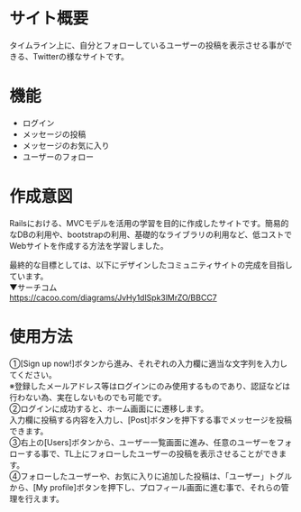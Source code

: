 # サイト概要
タイムライン上に、自分とフォローしているユーザーの投稿を表示させる事ができる、Twitterの様なサイトです。  
  
# 機能
- ログイン
- メッセージの投稿
- メッセージのお気に入り
- ユーザーのフォロー
  
# 作成意図
Railsにおける、MVCモデルを活用の学習を目的に作成したサイトです。簡易的なDBの利用や、bootstrapの利用、基礎的なライブラリの利用など、低コストでWebサイトを作成する方法を学習しました。  
  
最終的な目標としては、以下にデザインしたコミュニティサイトの完成を目指しています。  
▼サーチコム  
https://cacoo.com/diagrams/JvHy1dlSpk3lMrZO/BBCC7  
  
# 使用方法
①[Sign up now!]ボタンから進み、それぞれの入力欄に適当な文字列を入力してください。  
※登録したメールアドレス等はログインにのみ使用するものであり、認証などは行わない為、実在しないものでも可能です。  
②ログインに成功すると、ホーム画面にに遷移します。  
入力欄に投稿する内容を入力し、[Post]ボタンを押下する事でメッセージを投稿できます。  
③右上の[Users]ボタンから、ユーザー一覧画面に進み、任意のユーザーをフォローする事で、TL上にフォローしたユーザーの投稿を表示させることができます。  
④フォローしたユーザーや、お気に入りに追加した投稿は、「ユーザー」トグルから、[My profile]ボタンを押下し、プロフィール画面に進む事で、それらの管理を行えます。  
